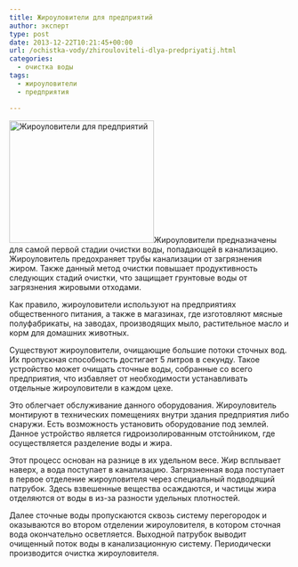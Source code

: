 ```yaml
---
title: Жироуловители для предприятий
author: эксперт
type: post
date: 2013-12-22T10:21:45+00:00
url: /ochistka-vody/zhirouloviteli-dlya-predpriyatij.html
categories:
  - очистка воды
tags:
  - жироуловители
  - предприятия

---
```

[<img src="http://gkvodoley.com.ua/wp-content/uploads/2013/12/3295_big.jpg" alt="Жироуловители для предприятий" width="260" height="220" class="alignleft size-full wp-image-763" />][1]Жироуловители предназначены для самой первой стадии очистки воды, попадающей в канализацию. Жироуловитель предохраняет трубы канализации от загрязнения жиром. Также данный метод очистки повышает продуктивность следующих стадий очистки, что защищает грунтовые воды от загрязнения жировыми отходами. <!--more-->

Как правило, жироуловители используют на предприятиях общественного питания, а также в магазинах, где изготовляют мясные полуфабрикаты, на заводах, производящих мыло, растительное масло и корм для домашних животных. 

Существуют жироуловители, очищающие большие потоки сточных вод. Их пропускная способность достигает 5 литров в секунду. Такое устройство может очищать сточные воды, собранные со всего предприятия, что избавляет от необходимости устанавливать отдельные жироуловители в каждом цехе.

Это облегчает обслуживание данного оборудования. Жироуловитель монтируют в технических помещениях внутри здания предприятия либо снаружи. Есть возможность установить оборудование под землей. Данное устройство является гидроизолированным отстойником, где осуществляется разделение воды и жира. 

Этот процесс основан на разнице в их удельном весе. Жир всплывает наверх, а вода поступает в канализацию. Загрязненная вода поступает в первое отделение жироуловителя через специальный подводящий патрубок. Здесь взвешенные вещества осаждаются, и частицы жира отделяются от воды в из-за разности удельных плотностей.

Далее сточные воды пропускаются сквозь систему перегородок и оказываются во втором отделении жироуловителя, в котором сточная вода окончательно осветляется. Выходной патрубок выводит очищенный поток воды в канализационную систему. Периодически производится очистка жироуловителя.

 [1]: http://gkvodoley.com.ua/wp-content/uploads/2013/12/3295_big.jpg